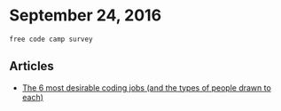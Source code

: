 # September 24, 2016

`free code camp survey`

## Articles

- [The 6 most desirable coding jobs (and the types of people drawn to each)
](https://medium.freecodecamp.com/the-6-most-desirable-coding-jobs-and-the-types-of-people-drawn-to-each-aebac45fd7f7#.tra3v7vi1)
